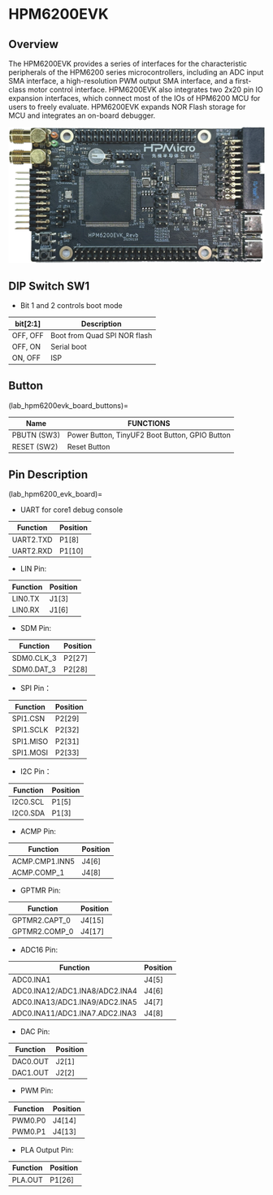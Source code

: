 # HPM6200EVK

## Overview
The HPM6200EVK provides a series of interfaces for the characteristic peripherals of the HPM6200 series microcontrollers, including an ADC input SMA interface, a high-resolution PWM output SMA interface, and a first-class motor control interface. HPM6200EVK also integrates two 2x20 pin IO expansion interfaces, which connect most of the IOs of HPM6200 MCU for users to freely evaluate. HPM6200EVK expands NOR Flash storage for MCU and integrates an on-board debugger.

![hpm6200evk](../../../../assets/sdk/boards/hpm6200evk/hpm6200evk.png "hpm6200evk")

## DIP Switch SW1

- Bit 1 and 2 controls boot mode

| bit[2:1] | Description                  |
| -------- | ---------------------------- |
| OFF, OFF | Boot from Quad SPI NOR flash |
| OFF, ON  | Serial boot                  |
| ON, OFF  | ISP                          |

## Button

(lab_hpm6200evk_board_buttons)=

| Name       | FUNCTIONS                                      |
| ---------- | ---------------------------------------------- |
| PBUTN (SW3) | Power Button, TinyUF2 Boot Button, GPIO Button |
| RESET (SW2) | Reset Button                                   |

## Pin Description

(lab_hpm6200_evk_board)=

- UART for core1 debug console

| Function   | Position |
| ---------- | -------- |
| UART2.TXD | P1[8]   |
| UART2.RXD | P1[10]   |

- LIN Pin:

| Function | Position |
| ---------- | -------- |
| LIN0.TX    | J1[3] |
| LIN0.RX    | J1[6] |

- SDM Pin:

| Function | Position |
| ---------- | -------- |
| SDM0.CLK_3    | P2[27] |
| SDM0.DAT_3    | P2[28] |

- SPI Pin：

| Function | Position |
| --------- | ------ |
| SPI1.CSN  | P2[29] |
| SPI1.SCLK | P2[32] |
| SPI1.MISO | P2[31] |
| SPI1.MOSI | P2[33] |

- I2C Pin：

| Function | Position |
| -------- | ------ |
| I2C0.SCL | P1[5] |
| I2C0.SDA | P1[3] |

- ACMP Pin:

| Function | Position |
| ---------- | ------ |
| ACMP.CMP1.INN5 | J4[6] |
| ACMP.COMP_1 | J4[8]  |

- GPTMR Pin:

| Function | Position |
| ------------- | ------ |
| GPTMR2.CAPT_0 | J4[15] |
| GPTMR2.COMP_0 | J4[17] |

- ADC16 Pin:

| Function                       | Position |
| ------------------------------ | -------- |
| ADC0.INA1                      | J4[5]    |
| ADC0.INA12/ADC1.INA8/ADC2.INA4 | J4[6]    |
| ADC0.INA13/ADC1.INA9/ADC2.INA5 | J4[7]    |
| ADC0.INA11/ADC1.INA7.ADC2.INA3 | J4[8]    |

- DAC Pin:

| Function | Position |
| -------- | -------- |
| DAC0.OUT | J2[1]    |
| DAC1.OUT | J2[2]    |

- PWM Pin:

| Function | Position |
| -------- | ----- |
| PWM0.P0 | J4[14] |
| PWM0.P1 | J4[13] |

- PLA Output Pin:

| Function     | Position  |
| -------- | ----- |
| PLA.OUT | P1[26] |

